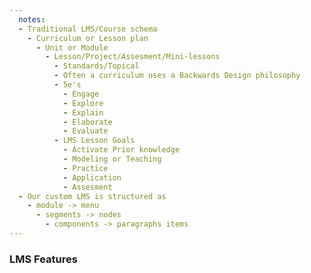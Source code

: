 ```yaml
---
  notes:
  - Traditional LMS/Course schema
    - Curriculum or Lesson plan
      - Unit or Module
        - Lesson/Project/Assesment/Mini-lessons
          - Standards/Topical
          - Often a curriculum uses a Backwards Design philosophy
          - 5e's
            - Engage
            - Explore
            - Explain
            - Elaborate
            - Evaluate
          - LMS Lesson Goals
            - Activate Prior knowledge
            - Modeling or Teaching
            - Practice
            - Application
            - Assesment
  - Our custom LMS is structured as
    - module -> menu
      - segments -> nodes
        - components -> paragraphs items
---
```


### LMS Features
